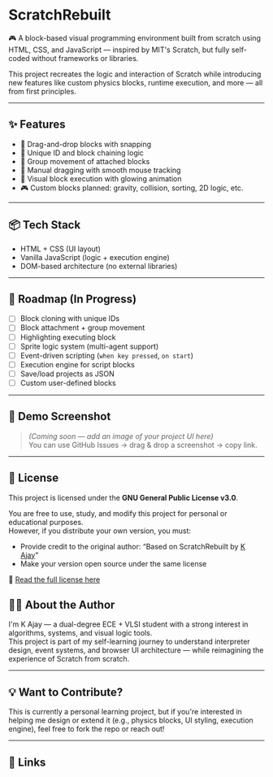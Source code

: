 # ScratchRebuilt

🎮 A block-based visual programming environment built from scratch using HTML, CSS, and JavaScript — inspired by MIT's Scratch, but fully self-coded without frameworks or libraries.

This project recreates the logic and interaction of Scratch while introducing new features like custom physics blocks, runtime execution, and more — all from first principles.

---

## ✨ Features

- 🧱 Drag-and-drop blocks with snapping
- 🧠 Unique ID and block chaining logic
- 🧊 Group movement of attached blocks
- 🔁 Manual dragging with smooth mouse tracking
- 🔗 Visual block execution with glowing animation
- 🎮 Custom blocks planned: gravity, collision, sorting, 2D logic, etc.

---

## 📦 Tech Stack

- HTML + CSS (UI layout)
- Vanilla JavaScript (logic + execution engine)
- DOM-based architecture (no external libraries)

---

## 🚧 Roadmap (In Progress)

- [ ] Block cloning with unique IDs
- [ ] Block attachment + group movement
- [ ] Highlighting executing block
- [ ] Sprite logic system (multi-agent support)
- [ ] Event-driven scripting (`when key pressed`, `on start`)
- [ ] Execution engine for script blocks
- [ ] Save/load projects as JSON
- [ ] Custom user-defined blocks

---

## 📸 Demo Screenshot

> *(Coming soon — add an image of your project UI here)*  
> You can use GitHub Issues → drag & drop a screenshot → copy link.

---

## 📜 License

This project is licensed under the **GNU General Public License v3.0**.

You are free to use, study, and modify this project for personal or educational purposes.  
However, if you distribute your own version, you must:

- Provide credit to the original author: “Based on ScratchRebuilt by [K Ajay](https://github.com/Clean1Code)”
- Make your version open source under the same license

🔗 [Read the full license here](https://www.gnu.org/licenses/gpl-3.0.en.html)


## 🙋‍♂️ About the Author

I'm K Ajay — a dual-degree ECE + VLSI student with a strong interest in algorithms, systems, and visual logic tools.  
This project is part of my self-learning journey to understand interpreter design, event systems, and browser UI architecture — while reimagining the experience of Scratch from scratch.

---

## 💡 Want to Contribute?

This is currently a personal learning project, but if you're interested in helping me design or extend it (e.g., physics blocks, UI styling, execution engine), feel free to fork the repo or reach out!

---

## 🔗 Links
